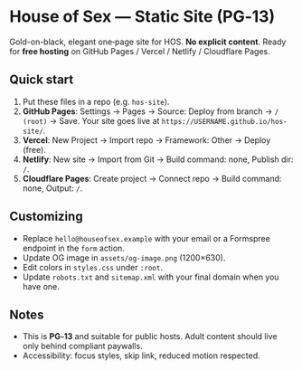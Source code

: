 # House of Sex — Static Site (PG‑13)

Gold-on-black, elegant one‑page site for HOS. **No explicit content**. Ready for **free hosting** on GitHub Pages / Vercel / Netlify / Cloudflare Pages.

## Quick start
1. Put these files in a repo (e.g. `hos-site`).
2. **GitHub Pages**: Settings → Pages → Source: Deploy from branch → `/ (root)` → Save. Your site goes live at `https://USERNAME.github.io/hos-site/`.
3. **Vercel**: New Project → Import repo → Framework: Other → Deploy (free).
4. **Netlify**: New site → Import from Git → Build command: none, Publish dir: `/`.
5. **Cloudflare Pages**: Create project → Connect repo → Build command: none, Output: `/`.

## Customizing
- Replace `hello@houseofsex.example` with your email or a Formspree endpoint in the `form` action.
- Update OG image in `assets/og-image.png` (1200×630).
- Edit colors in `styles.css` under `:root`.
- Update `robots.txt` and `sitemap.xml` with your final domain when you have one.

## Notes
- This is **PG‑13** and suitable for public hosts. Adult content should live only behind compliant paywalls.
- Accessibility: focus styles, skip link, reduced motion respected.

